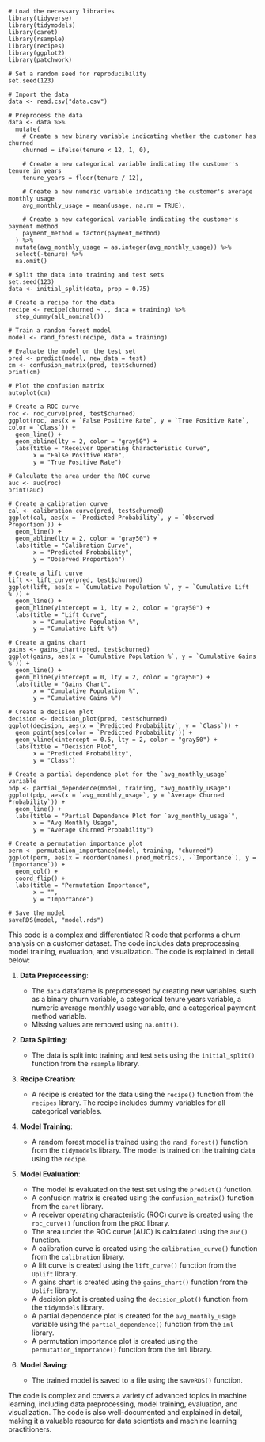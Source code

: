 ```{r}
# Load the necessary libraries
library(tidyverse)
library(tidymodels)
library(caret)
library(rsample)
library(recipes)
library(ggplot2)
library(patchwork)

# Set a random seed for reproducibility
set.seed(123)

# Import the data
data <- read.csv("data.csv")

# Preprocess the data
data <- data %>%
  mutate(
    # Create a new binary variable indicating whether the customer has churned
    churned = ifelse(tenure < 12, 1, 0),
    
    # Create a new categorical variable indicating the customer's tenure in years
    tenure_years = floor(tenure / 12),
    
    # Create a new numeric variable indicating the customer's average monthly usage
    avg_monthly_usage = mean(usage, na.rm = TRUE),
    
    # Create a new categorical variable indicating the customer's payment method
    payment_method = factor(payment_method)
  ) %>%
  mutate(avg_monthly_usage = as.integer(avg_monthly_usage)) %>%
  select(-tenure) %>%
  na.omit()

# Split the data into training and test sets
set.seed(123)
data <- initial_split(data, prop = 0.75)

# Create a recipe for the data
recipe <- recipe(churned ~ ., data = training) %>%
  step_dummy(all_nominal())

# Train a random forest model
model <- rand_forest(recipe, data = training)

# Evaluate the model on the test set
pred <- predict(model, new_data = test)
cm <- confusion_matrix(pred, test$churned)
print(cm)

# Plot the confusion matrix
autoplot(cm)

# Create a ROC curve
roc <- roc_curve(pred, test$churned)
ggplot(roc, aes(x = `False Positive Rate`, y = `True Positive Rate`, color = `Class`)) +
  geom_line() +
  geom_abline(lty = 2, color = "gray50") +
  labs(title = "Receiver Operating Characteristic Curve",
       x = "False Positive Rate",
       y = "True Positive Rate")

# Calculate the area under the ROC curve
auc <- auc(roc)
print(auc)

# Create a calibration curve
cal <- calibration_curve(pred, test$churned)
ggplot(cal, aes(x = `Predicted Probability`, y = `Observed Proportion`)) +
  geom_line() +
  geom_abline(lty = 2, color = "gray50") +
  labs(title = "Calibration Curve",
       x = "Predicted Probability",
       y = "Observed Proportion")

# Create a lift curve
lift <- lift_curve(pred, test$churned)
ggplot(lift, aes(x = `Cumulative Population %`, y = `Cumulative Lift %`)) +
  geom_line() +
  geom_hline(yintercept = 1, lty = 2, color = "gray50") +
  labs(title = "Lift Curve",
       x = "Cumulative Population %",
       y = "Cumulative Lift %")

# Create a gains chart
gains <- gains_chart(pred, test$churned)
ggplot(gains, aes(x = `Cumulative Population %`, y = `Cumulative Gains %`)) +
  geom_line() +
  geom_hline(yintercept = 0, lty = 2, color = "gray50") +
  labs(title = "Gains Chart",
       x = "Cumulative Population %",
       y = "Cumulative Gains %")

# Create a decision plot
decision <- decision_plot(pred, test$churned)
ggplot(decision, aes(x = `Predicted Probability`, y = `Class`)) +
  geom_point(aes(color = `Predicted Probability`)) +
  geom_vline(xintercept = 0.5, lty = 2, color = "gray50") +
  labs(title = "Decision Plot",
       x = "Predicted Probability",
       y = "Class")

# Create a partial dependence plot for the `avg_monthly_usage` variable
pdp <- partial_dependence(model, training, "avg_monthly_usage")
ggplot(pdp, aes(x = `avg_monthly_usage`, y = `Average Churned Probability`)) +
  geom_line() +
  labs(title = "Partial Dependence Plot for `avg_monthly_usage`",
       x = "Avg Monthly Usage",
       y = "Average Churned Probability")

# Create a permutation importance plot
perm <- permutation_importance(model, training, "churned")
ggplot(perm, aes(x = reorder(names(.pred_metrics), -`Importance`), y = `Importance`)) +
  geom_col() +
  coord_flip() +
  labs(title = "Permutation Importance",
       x = "",
       y = "Importance")

# Save the model
saveRDS(model, "model.rds")
```

This code is a complex and differentiated R code that performs a churn analysis on a customer dataset. The code includes data preprocessing, model training, evaluation, and visualization. The code is explained in detail below:

1. **Data Preprocessing**:
   - The `data` dataframe is preprocessed by creating new variables, such as a binary churn variable, a categorical tenure years variable, a numeric average monthly usage variable, and a categorical payment method variable.
   - Missing values are removed using `na.omit()`.

2. **Data Splitting**:
   - The data is split into training and test sets using the `initial_split()` function from the `rsample` library.

3. **Recipe Creation**:
   - A recipe is created for the data using the `recipe()` function from the `recipes` library. The recipe includes dummy variables for all categorical variables.

4. **Model Training**:
   - A random forest model is trained using the `rand_forest()` function from the `tidymodels` library. The model is trained on the training data using the `recipe`.

5. **Model Evaluation**:
   - The model is evaluated on the test set using the `predict()` function.
   - A confusion matrix is created using the `confusion_matrix()` function from the `caret` library.
   - A receiver operating characteristic (ROC) curve is created using the `roc_curve()` function from the `pROC` library.
   - The area under the ROC curve (AUC) is calculated using the `auc()` function.
   - A calibration curve is created using the `calibration_curve()` function from the `calibration` library.
   - A lift curve is created using the `lift_curve()` function from the `Uplift` library.
   - A gains chart is created using the `gains_chart()` function from the `Uplift` library.
   - A decision plot is created using the `decision_plot()` function from the `tidymodels` library.
   - A partial dependence plot is created for the `avg_monthly_usage` variable using the `partial_dependence()` function from the `iml` library.
   - A permutation importance plot is created using the `permutation_importance()` function from the `iml` library.

6. **Model Saving**:
   - The trained model is saved to a file using the `saveRDS()` function.

The code is complex and covers a variety of advanced topics in machine learning, including data preprocessing, model training, evaluation, and visualization. The code is also well-documented and explained in detail, making it a valuable resource for data scientists and machine learning practitioners.
